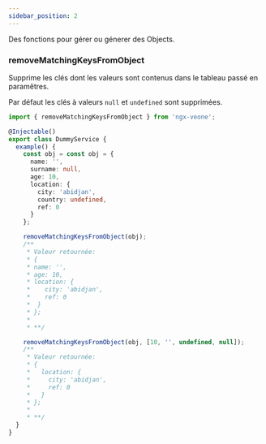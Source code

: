 ```yaml
---
sidebar_position: 2
---
```


Des fonctions pour gérer ou génerer des Objects.

### removeMatchingKeysFromObject

Supprime les clés dont les valeurs sont contenus dans le tableau passé en paramêtres.

Par défaut les clés à valeurs `null` et `undefined` sont supprimées.

```ts title="./dummy.service.ts"
import { removeMatchingKeysFromObject } from 'ngx-veone';

@Injectable()
export class DummyService {
  example() {
    const obj = const obj = {
      name: '',
      surname: null,
      age: 10,
      location: {
        city: 'abidjan',
        country: undefined,
        ref: 0
      }
    };

    removeMatchingKeysFromObject(obj);
    /**
     * Valeur retournée: 
     * {
     * name: '',
     * age: 10,
     * location: {
     *    city: 'abidjan',
     *    ref: 0
     *  }
     * };
     * 
     * **/

    removeMatchingKeysFromObject(obj, [10, '', undefined, null]);
    /**
     * Valeur retournée: 
     * {
     *   location: {
     *     city: 'abidjan',
     *     ref: 0
     *   }
     * };
     * 
     * **/
  }
}
```
